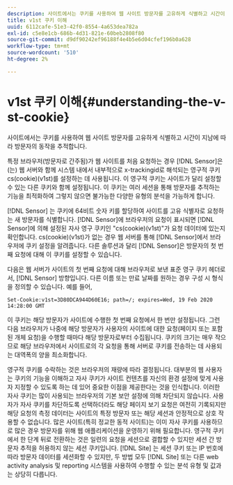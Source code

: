 ```yaml
---
description: 사이트에서는 쿠키를 사용하여 웹 사이트 방문자를 고유하게 식별하고 시간이 지남에 따라 방문자의 동작을 추적합니다.
title: v1st 쿠키 이해
uuid: 6112cafe-51e3-42f0-8554-4a653dea782a
exl-id: c5e8e1cb-686b-4d31-821e-60beb2808f80
source-git-commit: d9df90242ef96188f4e4b5e6d04cfef196b0a628
workflow-type: tm+mt
source-wordcount: '510'
ht-degree: 2%

---
```


# v1st 쿠키 이해{#understanding-the-v-st-cookie}

사이트에서는 쿠키를 사용하여 웹 사이트 방문자를 고유하게 식별하고 시간이 지남에 따라 방문자의 동작을 추적합니다.

특정 브라우저(방문자로 간주됨)가 웹 사이트를 처음 요청하는 경우 [!DNL Sensor]은(는) 웹 서버와 함께 시스템 내에서 내부적으로 x-trackingid로 해석되는 영구적 쿠키 cs(cookie)(v1st)를 설정하는 데 사용됩니다. 이 영구적 쿠키는 사이트가 달리 설정할 수 있는 다른 쿠키와 함께 설정됩니다. 이 쿠키는 여러 세션을 통해 방문자를 추적하는 기능을 최적화하여 그렇지 않으면 불가능한 다양한 유형의 분석을 가능하게 합니다.

[!DNL Sensor] 는 쿠키에 64비트 숫자 키를 할당하여 사이트를 고유 식별자로 요청하는 새 방문자를 식별합니다. [!DNL Sensor]에 브라우저의 요청이 표시되면 [!DNL Sensor]에 의해 설정된 자사 영구 쿠키인 &quot;cs(cookie)(v1st)&quot;가 요청 데이터에 있는지 확인합니다. cs(cookie)(v1st)가 없는 경우 웹 서버를 통해 [!DNL Sensor]에서 브라우저에 쿠키 설정을 알려줍니다. 다른 솔루션과 달리 [!DNL Sensor]은 방문자의 첫 번째 요청에 대해 이 쿠키를 설정할 수 있습니다.

다음은 웹 서버가 사이트의 첫 번째 요청에 대해 브라우저로 보낸 표준 영구 쿠키 헤더로서, [!DNL Sensor] 방향입니다. 다른 이름 또는 만료 날짜를 원하는 경우 구성 시 형식을 정의할 수 있습니다. 예를 들어,

```
Set-Cookie:v1st=3D80DCA944D60E16; path=/; expires=Wed, 19 Feb 2020 14:28:00 GMT
```

이 쿠키는 해당 방문자가 사이트에 수행한 첫 번째 요청에서 한 번만 설정됩니다. 그런 다음 브라우저가 나중에 해당 방문자가 사용자의 사이트에 대한 요청(페이지 또는 포함된 개체 요청)을 수행할 때마다 해당 방문자로부터 수집됩니다. 쿠키의 크기는 매우 작으므로 해당 브라우저에서 사이트로의 각 요청을 통해 서버로 쿠키를 전송하는 데 사용되는 대역폭의 양을 최소화합니다.

영구적 쿠키를 수락하는 것은 브라우저의 재량에 따라 결정됩니다. 대부분의 웹 사용자는 쿠키의 기능을 이해하고 자사 쿠키가 사이트 컨텐츠를 자신의 환경 설정에 맞게 사용자 지정할 수 있도록 하는 데 있어 중요한 이점을 제공한다는 것을 인식합니다. 이러한 자사 쿠키는 많이 사용되는 브라우저의 기본 보안 설정에 의해 차단되지 않습니다. 사용자가 자사 쿠키를 차단하도록 선택하더라도 해당 페이지 보기 요청은 여전히 기록되지만 해당 요청의 측정 데이터는 사이트의 특정 방문자 또는 해당 세션과 안정적으로 상호 작용할 수 없습니다. 많은 사이트(특히 정교한 동적 사이트)는 이미 자사 쿠키를 사용하므로 많은 경우 방문자를 위해 웹 애플리케이션을 운영하기 위해 필요합니다. 영구적 쿠키에서 한 단계 뒤로 전환하는 것은 일련의 요청을 세션으로 결합할 수 있지만 세션 간 방문자 추적을 허용하지 않는 세션 쿠키입니다. [!DNL Site] 는 세션 쿠키 또는 IP 번호에 따라 방문자 데이터를 세션화할 수 있지만, 두 방법 모두  [!DNL Site] 또는 다른 web activity analysis 및 reporting 시스템을 사용하여 수행할 수 있는 분석 유형 및 값과는 상당히 다릅니다.
